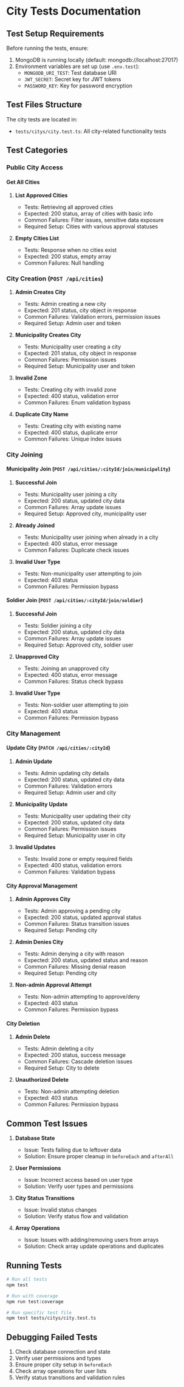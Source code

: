 # City Tests Documentation

## Test Setup Requirements

Before running the tests, ensure:

1. MongoDB is running locally (default: mongodb://localhost:27017)
2. Environment variables are set up (use `.env.test`):
   - `MONGODB_URI_TEST`: Test database URI
   - `JWT_SECRET`: Secret key for JWT tokens
   - `PASSWORD_KEY`: Key for password encryption

## Test Files Structure

The city tests are located in:

- `tests/citys/city.test.ts`: All city-related functionality tests

## Test Categories

### Public City Access

#### Get All Cities

1. **List Approved Cities**

   - Tests: Retrieving all approved cities
   - Expected: 200 status, array of cities with basic info
   - Common Failures: Filter issues, sensitive data exposure
   - Required Setup: Cities with various approval statuses

2. **Empty Cities List**
   - Tests: Response when no cities exist
   - Expected: 200 status, empty array
   - Common Failures: Null handling

### City Creation (`POST /api/cities`)

1. **Admin Creates City**

   - Tests: Admin creating a new city
   - Expected: 201 status, city object in response
   - Common Failures: Validation errors, permission issues
   - Required Setup: Admin user and token

2. **Municipality Creates City**

   - Tests: Municipality user creating a city
   - Expected: 201 status, city object in response
   - Common Failures: Permission issues
   - Required Setup: Municipality user and token

3. **Invalid Zone**

   - Tests: Creating city with invalid zone
   - Expected: 400 status, validation error
   - Common Failures: Enum validation bypass

4. **Duplicate City Name**
   - Tests: Creating city with existing name
   - Expected: 400 status, duplicate error
   - Common Failures: Unique index issues

### City Joining

#### Municipality Join (`POST /api/cities/:cityId/join/municipality`)

1. **Successful Join**

   - Tests: Municipality user joining a city
   - Expected: 200 status, updated city data
   - Common Failures: Array update issues
   - Required Setup: Approved city, municipality user

2. **Already Joined**

   - Tests: Municipality user joining when already in a city
   - Expected: 400 status, error message
   - Common Failures: Duplicate check issues

3. **Invalid User Type**
   - Tests: Non-municipality user attempting to join
   - Expected: 403 status
   - Common Failures: Permission bypass

#### Soldier Join (`POST /api/cities/:cityId/join/soldier`)

1. **Successful Join**

   - Tests: Soldier joining a city
   - Expected: 200 status, updated city data
   - Common Failures: Array update issues
   - Required Setup: Approved city, soldier user

2. **Unapproved City**

   - Tests: Joining an unapproved city
   - Expected: 400 status, error message
   - Common Failures: Status check bypass

3. **Invalid User Type**
   - Tests: Non-soldier user attempting to join
   - Expected: 403 status
   - Common Failures: Permission bypass

### City Management

#### Update City (`PATCH /api/cities/:cityId`)

1. **Admin Update**

   - Tests: Admin updating city details
   - Expected: 200 status, updated city data
   - Common Failures: Validation errors
   - Required Setup: Admin user and city

2. **Municipality Update**

   - Tests: Municipality user updating their city
   - Expected: 200 status, updated city data
   - Common Failures: Permission issues
   - Required Setup: Municipality user in city

3. **Invalid Updates**
   - Tests: Invalid zone or empty required fields
   - Expected: 400 status, validation errors
   - Common Failures: Validation bypass

#### City Approval Management

1. **Admin Approves City**

   - Tests: Admin approving a pending city
   - Expected: 200 status, updated approval status
   - Common Failures: Status transition issues
   - Required Setup: Pending city

2. **Admin Denies City**

   - Tests: Admin denying a city with reason
   - Expected: 200 status, updated status and reason
   - Common Failures: Missing denial reason
   - Required Setup: Pending city

3. **Non-admin Approval Attempt**
   - Tests: Non-admin attempting to approve/deny
   - Expected: 403 status
   - Common Failures: Permission bypass

#### City Deletion

1. **Admin Delete**

   - Tests: Admin deleting a city
   - Expected: 200 status, success message
   - Common Failures: Cascade deletion issues
   - Required Setup: City to delete

2. **Unauthorized Delete**
   - Tests: Non-admin attempting deletion
   - Expected: 403 status
   - Common Failures: Permission bypass

## Common Test Issues

1. **Database State**

   - Issue: Tests failing due to leftover data
   - Solution: Ensure proper cleanup in `beforeEach` and `afterAll`

2. **User Permissions**

   - Issue: Incorrect access based on user type
   - Solution: Verify user types and permissions

3. **City Status Transitions**

   - Issue: Invalid status changes
   - Solution: Verify status flow and validation

4. **Array Operations**
   - Issue: Issues with adding/removing users from arrays
   - Solution: Check array update operations and duplicates

## Running Tests

```bash
# Run all tests
npm test

# Run with coverage
npm run test:coverage

# Run specific test file
npm test tests/citys/city.test.ts
```

## Debugging Failed Tests

1. Check database connection and state
2. Verify user permissions and types
3. Ensure proper city setup in `beforeEach`
4. Check array operations for user lists
5. Verify status transitions and validation rules
